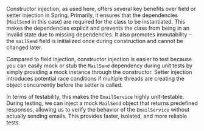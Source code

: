 Constructor injection, as used here, offers several key benefits over field or setter injection in Spring. Primarily, it ensures that the dependencies (`MailSend` in this case) are required for the class to be instantiated. This makes the dependencies explicit and prevents the class from being in an invalid state due to missing dependencies. It also promotes immutability – the `mailSend` field is initialized once during construction and cannot be changed later.

Compared to field injection, constructor injection is easier to test because you can easily mock or stub the `MailSend` dependency during unit tests by simply providing a mock instance through the constructor. Setter injection introduces potential race conditions if multiple threads are creating the object concurrently before the setter is called.

In terms of testability, this makes the `EmailService` highly unit-testable. During testing, we can inject a mock `MailSend` object that returns predefined responses, allowing us to verify the behavior of the `EmailService` without actually sending emails. This provides faster, isolated, and more reliable tests.